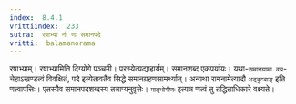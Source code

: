 ```yaml
---
index:  8.4.1
vrittiindex:  233
sutra:  रषाभ्यां नो णः समानपदे
vritti:  balamanorama 
---
```


रषाभ्याम्। रषाभ्यामिति दिग्योगे पञ्चमी। परस्येत्यद्याहार्यम्। समानशब्द एकपर्यायः। यथा-`समानग्रामा वय`-चेहाऽखण्डत्वं विवक्षितं, पदे इत्येतावतैव सिद्धे समानग्रहणसामर्थ्यात्। अन्यथा रामनामेत्यादौ `अट्कुप्वाङ्` इति णत्वापत्तिः। एतस्यैव समानपदशब्दस्य तत्राप्यनुवृत्तेः। `मातृभोगीणः` इत्यत्र णत्वं तु तद्धिताधिकारे वक्ष्यते। 

